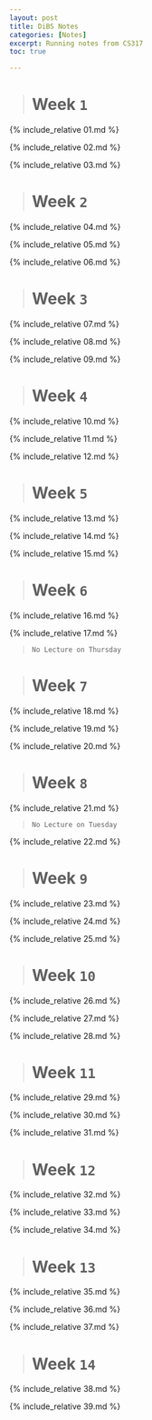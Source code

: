 ```yaml
---
layout: post
title: DiBS Notes
categories: [Notes]
excerpt: Running notes from CS317
toc: true

---
```


<script type="text/javascript" async src="https://cdnjs.cloudflare.com/ajax/libs/mathjax/2.7.5/latest.js?config=TeX-MML-AM_CHTML" async></script>

> # Week `1`

{% include_relative 01.md %}

{% include_relative 02.md %}

{% include_relative 03.md %}

> # Week `2`

{% include_relative 04.md %}

{% include_relative 05.md %}

{% include_relative 06.md %}

> # Week `3`

{% include_relative 07.md %}

{% include_relative 08.md %}

{% include_relative 09.md %}

> # Week `4`

{% include_relative 10.md %}

{% include_relative 11.md %}

{% include_relative 12.md %}

> # Week `5`

{% include_relative 13.md %}

{% include_relative 14.md %}

{% include_relative 15.md %}

> # Week `6`

{% include_relative 16.md %}

{% include_relative 17.md %}

> `No Lecture on Thursday`

> # Week `7`

{% include_relative 18.md %}

{% include_relative 19.md %}

{% include_relative 20.md %}

> # Week `8`

{% include_relative 21.md %}

> `No Lecture on Tuesday`

{% include_relative 22.md %}

> # Week `9`

{% include_relative 23.md %}

{% include_relative 24.md %}

{% include_relative 25.md %}

> # Week `10`

{% include_relative 26.md %}

{% include_relative 27.md %}

{% include_relative 28.md %}

> # Week `11`

{% include_relative 29.md %}

{% include_relative 30.md %}

{% include_relative 31.md %}

> # Week `12`

{% include_relative 32.md %}

{% include_relative 33.md %}

{% include_relative 34.md %}

> # Week `13`

{% include_relative 35.md %}

{% include_relative 36.md %}

{% include_relative 37.md %}

> # Week `14`

{% include_relative 38.md %}

{% include_relative 39.md %}
